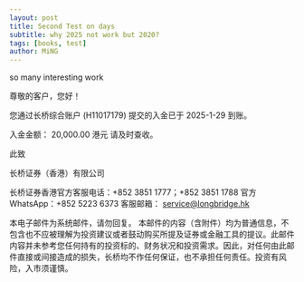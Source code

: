 ```yaml
---
layout: post
title: Second Test on days
subtitle: why 2025 not work but 2020?
tags: [books, test]
author: MiNG
---
```


so many interesting work

尊敬的客户，您好！

您通过长桥综合账户 (H11017179) 提交的入金已于 2025-1-29 到账。

入金金额：	20,000.00 港元
请及时查收。

此致

长桥证券（香港）有限公司

长桥证券香港官方客服电话：+852 3851 1777；+852 3851 1788
官方 WhatsApp：+852 5223 6373
客服邮箱： service@longbridge.hk

本电子邮件为系统邮件，请勿回复。
本邮件的内容（含附件）均为普通信息，不包含也不应被理解为投资建议或者鼓动购买所提及证券或金融工具的提议。此邮件内容并未参考您任何持有的投资标的、财务状况和投资需求。因此，对任何由此邮件直接或间接造成的损失，长桥均不作任何保证，也不承担任何责任。投资有⻛险，⼊市须谨慎。
